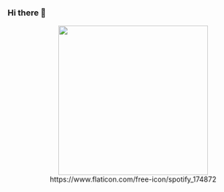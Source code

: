 ### Hi there 👋

<div id="header" align="center">
  <img src="https://media.giphy.com/media/1XCcD9VLQZ2Io/giphy.gif" width="300"/>
  <span>https://www.flaticon.com/free-icon/spotify_174872</span>
</div>







<!--
**azronaftara/azronaftara** is a ✨ _special_ ✨ repository because its `README.md` (this file) appears on your GitHub profile.

Here are some ideas to get you started:

- 🔭 I’m currently working on ...
- 🌱 I’m currently learning ...
- 👯 I’m looking to collaborate on ...
- 🤔 I’m looking for help with ...
- 💬 Ask me about ...
- 📫 How to reach me: ...
- 😄 Pronouns: ...
- ⚡ Fun fact: ...
-->
